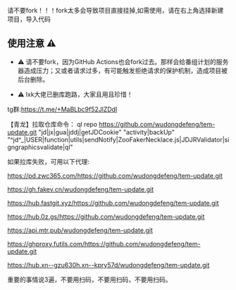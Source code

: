 请不要fork！！！fork太多会导致项目直接挂掉,如需使用，请在右上角选择新建项目，导入代码
## 使用注意 :warning:

- :warning: 请不要fork，因为GitHub Actions也会fork过去。那样会给番组计划的服务器造成压力；又或者请求过多，有可能触发拒绝请求的保护机制，造成项目被后台删除。

- :warning: lxk大佬已删库跑路，大家且用且珍惜！

tg群:https://t.me/+MaBLbc9f52JlZDdl

【青龙】拉取仓库命令：
ql repo https://github.com/wudongdefeng/tem-update.git "jd|jx|gua|jddj|getJDCookie" "activity|backUp" "^jd^_|USER|function|utils|sendNotify|ZooFakerNecklace.js|JDJRValidator|signgraphicsvalidate|ql"

如果拉库失败，可用以下代理:

https://pd.zwc365.com/https://github.com/wudongdefeng/tem-update.git

https://gh.fakev.cn/wudongdefeng/tem-update.git

https://hub.fastgit.xyz/https://github.com/wudongdefeng/tem-update.git

https://hub.0z.gs/https://github.com/wudongdefeng/tem-update.git

https://api.mtr.pub/wudongdefeng/tem-update.git

https://ghproxy.futils.com/https://github.com/wudongdefeng/tem-update.git

https://hub.xn--gzu630h.xn--kpry57d/wudongdefeng/tem-update.git


重要的事情说3遍，不要用扫码，不要用扫码，不要用扫码。
